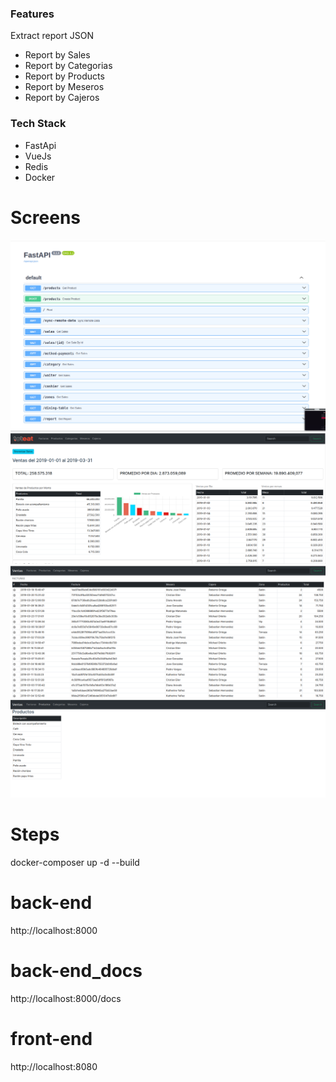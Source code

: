### Features
Extract report JSON
- Report by Sales
- Report by Categorias
- Report by Products
- Report by Meseros
- Report by Cajeros

### Tech Stack
- FastApi
- VueJs
- Redis
- Docker

# Screens
![](https://github.com/jorke11/ventas-toteat/blob/master/front/public/toteats_docs.png?raw=true)
![](https://raw.githubusercontent.com/jorke11/ventas-toteat/master/front/public/home_toteat.png)
![](https://raw.githubusercontent.com/jorke11/ventas-toteat/master/front/public/sales.png)
![](https://github.com/jorke11/ventas-toteat/blob/master/front/public/products.png?raw=true)

# Steps
docker-composer up -d --build

# back-end
http://localhost:8000

# back-end_docs
http://localhost:8000/docs

# front-end
http://localhost:8080